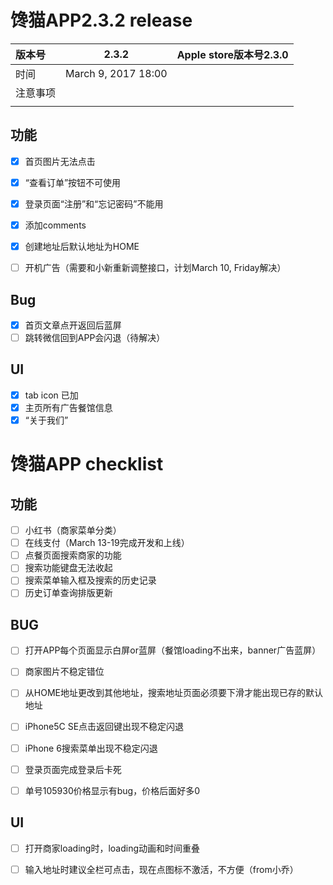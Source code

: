 # 馋猫APP2.3.2 release

| 版本号  | 2.3.2               | Apple store版本号2.3.0 |
| :--- | ------------------- | ------------------- |
| 时间   | March 9, 2017 18:00 |                     |
| 注意事项 |                     |                     |
|      |                     |                     |

## 功能

- [x] 首页图片无法点击

- [x] “查看订单”按钮不可使用

- [x] 登录页面“注册”和“忘记密码”不能用

- [x] 添加comments

- [x] 创建地址后默认地址为HOME

- [ ] 开机广告（需要和小新重新调整接口，计划March 10, Friday解决）

## Bug


- [x] 首页文章点开返回后蓝屏
- [ ] 跳转微信回到APP会闪退（待解决）

## UI

- [x] tab icon 已加
- [x] 主页所有广告餐馆信息
- [x] “关于我们”

# 馋猫APP checklist

## 功能

- [ ] 小红书（商家菜单分类）
- [ ] 在线支付（March 13-19完成开发和上线）
- [ ] 点餐页面搜索商家的功能
- [ ] 搜索功能键盘无法收起
- [ ] 搜索菜单输入框及搜索的历史记录
- [ ] 历史订单查询排版更新

## BUG


- [ ] 打开APP每个页面显示白屏or蓝屏（餐馆loading不出来，banner广告蓝屏）

- [ ] 商家图片不稳定错位

- [ ] 从HOME地址更改到其他地址，搜索地址页面必须要下滑才能出现已存的默认地址

- [ ] iPhone5C SE点击返回键出现不稳定闪退

- [ ] iPhone 6搜索菜单出现不稳定闪退

- [ ] 登录页面完成登录后卡死

- [ ] 单号105930价格显示有bug，价格后面好多0


## UI

-[ ] 打开商家loading时，loading动画和时间重叠
-[ ] 输入地址时建议全栏可点击，现在点图标不激活，不方便（from小乔）


